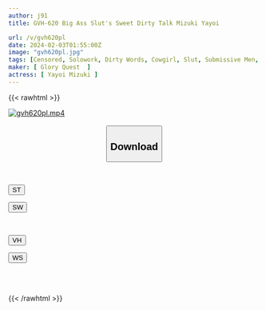 ```yaml
---
author: j91
title: GVH-620 Big Ass Slut's Sweet Dirty Talk Mizuki Yayoi

url: /v/gvh620pl
date: 2024-02-03T01:55:00Z
image: "gvh620pl.jpg"
tags: [Censored, Solowork, Dirty Words, Cowgirl, Slut, Submissive Men, Huge Butt	]
maker: [ Glory Quest  ]
actress: [ Yayoi Mizuki ]
---
```



{{< rawhtml >}}

<div class="video" data-videoid="6oO7mo94a0h983j">
    <a href="javascript:;">
        <img src="/v/gvh620pl/gvh620pl.jpg" width="WIDTH" height="HEIGHT" alt="gvh620pl.mp4" loading="lazy">
    </a>
</div>

<script type="text/javascript" src="https://j91.asia/asset/on-demand-st.js"></script>

<br>
  <link rel="stylesheet" href="https://j91.asia/asset/bs5.css">
  
  <center>
  <button class="btn btn-primary" type="button" data-bs-toggle="collapse" data-bs-target=".multi-collapse" aria-expanded="false" aria-controls="multiCollapseExample1 multiCollapseExample2"><h2>Download</h2></button></center>
</p>
<div class="row">
  <div class="col">
    <div class="collapse multi-collapse" id="multiCollapseExample1">
      <div class="card card-body">
	      	      <br>
<div class="buttons">  
<p><a href="https://streamtape.to/v/6oO7mo94a0h983j" target="_blank"><button class="btn-hover color-3"><i class="fa fa-download"></i> ST</button></a></p>
<p><a href="https://flaswish.com/62lmr6np9sm8" target="_blank"><button class="btn-hover color-2"><i class="fa fa-download"></i> SW</button></a></p></div>
    </div>
  </div>
</div>
  <div class="col">
    <div class="collapse multi-collapse" id="multiCollapseExample2">
      <div class="card card-body">
	      <br>
<div class="buttons">
<p><a href="javascript:;" target="_blank"><button class="btn-hover color-9"><i class="fa fa-download"></i> VH</button></a></p>
<p><a href="javascript:;" target="_blank"><button class="btn-hover color-8"><i class="fa fa-download"></i> WS</button></a></p></div>
<br><br>
      </div>
    </div>
  </div>
</div>

{{< /rawhtml >}}